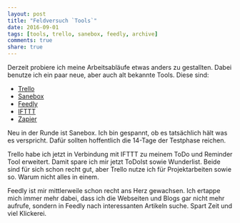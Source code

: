 ```yaml
---
layout: post
title: "Feldversuch `Tools`"
date: 2016-09-01
tags: [tools, trello, sanebox, feedly, archive]
comments: true
share: true
---
```


Derzeit probiere ich meine Arbeitsabläufe etwas anders zu gestallten. Dabei benutze ich ein paar neue, aber auch alt bekannte Tools. Diese sind:

* <a href="http://trello.com">Trello</a>
* <a href="http://sanebox.com">Sanebox</a>
* <a href="http://feedly.com">Feedly</a>
* <a href="http://ifttt.com">IFTTT</a>
* <a href="http://zapier.com">Zapier</a>

Neu in der Runde ist Sanebox. Ich bin gespannt, ob es tatsächlich hält was es verspricht. Dafür sollten hoffentlich die 14-Tage der Testphase reichen.

Trello habe ich jetzt in Verbindung mit IFTTT zu meinem ToDo und Reminder Tool erweitert. Damit spare ich mir jetzt ToDoIst sowie Wunderlist. Beide sind für sich schon recht gut, aber Trello nutze ich für Projektarbeiten sowie so. Warum nicht alles in einem.

Feedly ist mir mittlerweile schon recht ans Herz gewachsen. Ich ertappe mich immer mehr dabei, dass ich die Webseiten und Blogs gar nicht mehr aufrufe, sondern in Feedly nach interessanten Artikeln suche. Spart Zeit und viel Klickerei.